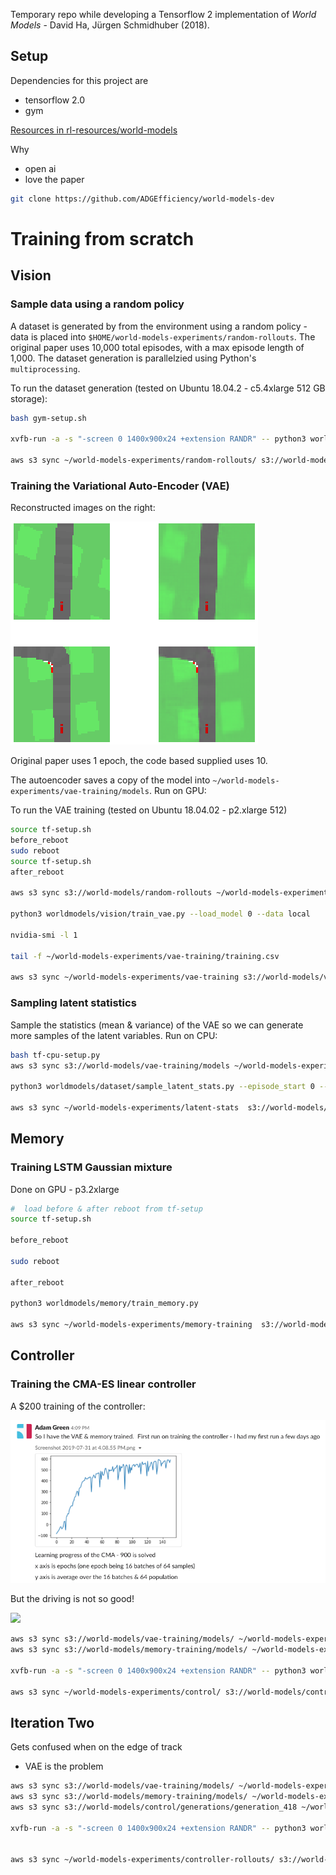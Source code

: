 Temporary repo while developing a Tensorflow 2 implementation of *World Models* - David Ha, Jürgen Schmidhuber (2018).

##  Setup

Dependencies for this project are
- tensorflow 2.0
- gym

[Resources in rl-resources/world-models](https://github.com/ADGEfficiency/rl-resources/tree/master/world-models)

Why
- open ai
- love the paper

```bash
git clone https://github.com/ADGEfficiency/world-models-dev
```

# Training from scratch

## Vision 

### Sample data using a random policy

A dataset is generated by from the environment using a random policy - data is placed into `$HOME/world-models-experiments/random-rollouts`.  The original paper uses 10,000 total episodes, with a max episode length of 1,000.  The dataset generation is parallelzied using Python's `multiprocessing`.

To run the dataset generation (tested on Ubuntu 18.04.2 -  c5.4xlarge 512 GB storage):

```bash
bash gym-setup.sh

xvfb-run -a -s "-screen 0 1400x900x24 +extension RANDR" -- python3 worldmodels/dataset/sample_policy.py --num_process 8 --total_episodes 10000 --policy random-rollouts

aws s3 sync ~/world-models-experiments/random-rollouts/ s3://world-models/random-rollouts
```

### Training the Variational Auto-Encoder (VAE)

Reconstructed images on the right:

![](./assets/vae.png)

Original paper uses 1 epoch, the code based supplied uses 10.

The autoencoder saves a copy of the model into `~/world-models-experiments/vae-training/models`.  Run on GPU:

To run the VAE training (tested on Ubuntu 18.04.02 - p2.xlarge 512)

```bash
source tf-setup.sh
before_reboot
sudo reboot
source tf-setup.sh
after_reboot

aws s3 sync s3://world-models/random-rollouts ~/world-models-experiments/random-rollouts

python3 worldmodels/vision/train_vae.py --load_model 0 --data local

nvidia-smi -l 1

tail -f ~/world-models-experiments/vae-training/training.csv

aws s3 sync ~/world-models-experiments/vae-training s3://world-models/vae-training
```

### Sampling latent statistics

Sample the statistics (mean & variance) of the VAE so we can generate more samples of the latent variables.  Run on CPU:

```bash
bash tf-cpu-setup.py
aws s3 sync s3://world-models/vae-training/models ~/world-models-experiments/vae-training/models

python3 worldmodels/dataset/sample_latent_stats.py --episode_start 0 --episodes 10000 --data local

aws s3 sync ~/world-models-experiments/latent-stats  s3://world-models/latent-stats
```

## Memory

### Training LSTM Gaussian mixture

Done on GPU - p3.2xlarge

```bash
#  load before & after reboot from tf-setup
source tf-setup.sh

before_reboot

sudo reboot

after_reboot

python3 worldmodels/memory/train_memory.py

aws s3 sync ~/world-models-experiments/memory-training  s3://world-models/memory-training
```

## Controller

### Training the CMA-ES linear controller

A $200 training of the controller:

![](./assets/first.png)

But the driving is not so good! 

![](./assets/first.gif)

```bash
aws s3 sync s3://world-models/vae-training/models/ ~/world-models-experiments/vae-training/models
aws s3 sync s3://world-models/memory-training/models/ ~/world-models-experiments/memory-training/models

xvfb-run -a -s "-screen 0 1400x900x24 +extension RANDR" -- python3 worldmodels/control/main.py

aws s3 sync ~/world-models-experiments/control/ s3://world-models/control
```

## Iteration Two

Gets confused when on the edge of track
- VAE is the problem

```bash
aws s3 sync s3://world-models/vae-training/models/ ~/world-models-experiments/vae-training/models
aws s3 sync s3://world-models/memory-training/models/ ~/world-models-experiments/memory-training/models
aws s3 sync s3://world-models/control/generations/generation_418 ~/world-models-experiments/control/generations/generation_418

xvfb-run -a -s "-screen 0 1400x900x24 +extension RANDR" -- python3 worldmodels/dataset/sample_policy.py --num_process 8 --total_episodes 10000 --policy controller-rollouts


aws s3 sync ~/world-models-experiments/controller-rollouts/ s3://world-models/controller-rollouts

```
